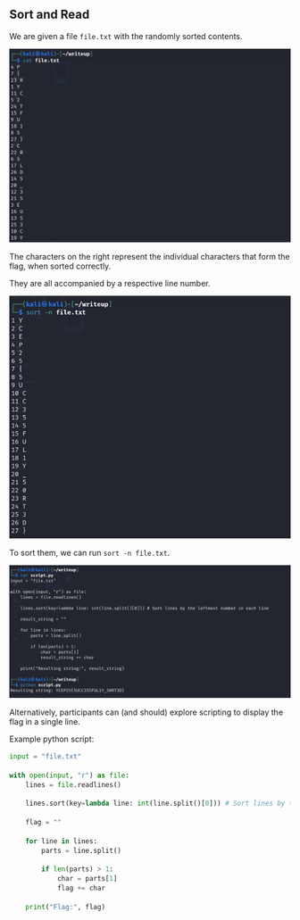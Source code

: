 
## Sort and Read

We are given a file `file.txt` with the randomly sorted contents.

![Randomly sorted contents](./images/image1.png)

The characters on the right represent the individual characters that form the flag, when sorted correctly.

They are all accompanied by a respective line number.

![Sorted lines](./images/image2.png)

To sort them, we can run `sort -n file.txt`.

![Python script for sorted lines](./images/image3.png)

Alternatively, participants can (and should) explore scripting to display the flag in a single line.

Example python script:

```py
input = "file.txt"

with open(input, "r") as file:
    lines = file.readlines()

    lines.sort(key=lambda line: int(line.split()[0])) # Sort lines by the leftmost number in each line
    
    flag = "" 

    for line in lines:
        parts = line.split()
        
        if len(parts) > 1:  
            char = parts[1]
            flag += char 

    print("Flag:", flag)
```
